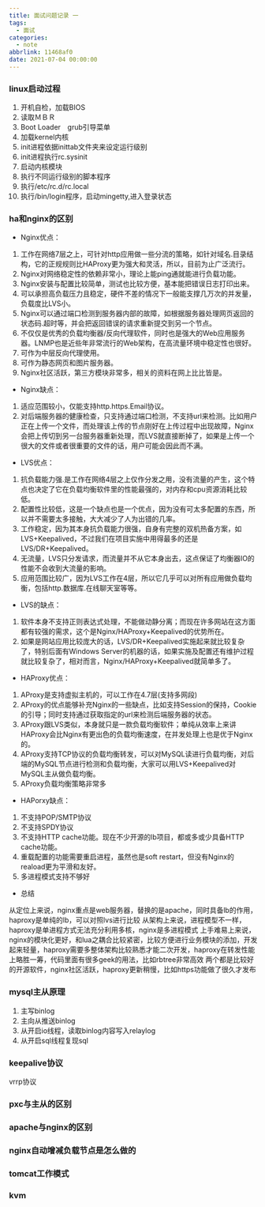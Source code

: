 ```yaml
---
title: 面试问题记录 一
tags:
  - 面试
categories:
  - note
abbrlink: 11468af0
date: 2021-07-04 00:00:00
---
```



### linux启动过程

1. 开机自检，加载BIOS
2. 读取ＭＢＲ
3. Boot Loader　grub引导菜单
4. 加载kernel内核
5. init进程依据inittab文件夹来设定运行级别
6. init进程执行rc.sysinit
7. 启动内核模块
8. 执行不同运行级别的脚本程序
9. 执行/etc/rc.d/rc.local
10. 执行/bin/login程序，启动mingetty,进入登录状态

<!--more-->
### ha和nginx的区别

* Nginx优点：

1. 工作在网络7层之上，可针对http应用做一些分流的策略，如针对域名.目录结构，它的正规规则比HAProxy更为强大和灵活，所以，目前为止广泛流行。
2. Nginx对网络稳定性的依赖非常小，理论上能ping通就能进行负载功能。
3. Nginx安装与配置比较简单，测试也比较方便，基本能把错误日志打印出来。
4. 可以承担高负载压力且稳定，硬件不差的情况下一般能支撑几万次的并发量，负载度比LVS小。
5. Nginx可以通过端口检测到服务器内部的故障，如根据服务器处理网页返回的状态码.超时等，并会把返回错误的请求重新提交到另一个节点。
6. 不仅仅是优秀的负载均衡器/反向代理软件，同时也是强大的Web应用服务器。LNMP也是近些年非常流行的Web架构，在高流量环境中稳定性也很好。
7. 可作为中层反向代理使用。
8. 可作为静态网页和图片服务器。
9. Nginx社区活跃，第三方模块非常多，相关的资料在网上比比皆是。

* Nginx缺点：

1. 适应范围较小，仅能支持http.https.Email协议。
2. 对后端服务器的健康检查，只支持通过端口检测，不支持url来检测。比如用户正在上传一个文件，而处理该上传的节点刚好在上传过程中出现故障，Nginx会把上传切到另一台服务器重新处理，而LVS就直接断掉了，如果是上传一个很大的文件或者很重要的文件的话，用户可能会因此而不满。

* LVS优点：
1. 抗负载能力强.是工作在网络4层之上仅作分发之用，没有流量的产生，这个特点也决定了它在负载均衡软件里的性能最强的，对内存和cpu资源消耗比较低。
2. 配置性比较低，这是一个缺点也是一个优点，因为没有可太多配置的东西，所以并不需要太多接触，大大减少了人为出错的几率。
3. 工作稳定，因为其本身抗负载能力很强，自身有完整的双机热备方案，如LVS+Keepalived，不过我们在项目实施中用得最多的还是LVS/DR+Keepalived。
4. 无流量，LVS只分发请求，而流量并不从它本身出去，这点保证了均衡器IO的性能不会收到大流量的影响。
5. 应用范围比较广，因为LVS工作在4层，所以它几乎可以对所有应用做负载均衡，包括http.数据库.在线聊天室等等。

* LVS的缺点：

1. 软件本身不支持正则表达式处理，不能做动静分离；而现在许多网站在这方面都有较强的需求，这个是Nginx/HAProxy+Keepalived的优势所在。
2. 如果是网站应用比较庞大的话，LVS/DR+Keepalived实施起来就比较复杂了，特别后面有Windows Server的机器的话，如果实施及配置还有维护过程就比较复杂了，相对而言，Nginx/HAProxy+Keepalived就简单多了。

* HAProxy优点：

1. AProxy是支持虚拟主机的，可以工作在4.7层(支持多网段)
2. AProxy的优点能够补充Nginx的一些缺点，比如支持Session的保持，Cookie的引导；同时支持通过获取指定的url来检测后端服务器的状态。
3. AProxy跟LVS类似，本身就只是一款负载均衡软件；单纯从效率上来讲HAProxy会比Nginx有更出色的负载均衡速度，在并发处理上也是优于Nginx的。
4. AProxy支持TCP协议的负载均衡转发，可以对MySQL读进行负载均衡，对后端的MySQL节点进行检测和负载均衡，大家可以用LVS+Keepalived对MySQL主从做负载均衡。
5. AProxy负载均衡策略非常多

* HAPorxy缺点：

1. 不支持POP/SMTP协议
2. 不支持SPDY协议
3. 不支持HTTP cache功能。现在不少开源的lb项目，都或多或少具备HTTP cache功能。
4. 重载配置的功能需要重启进程，虽然也是soft restart，但没有Nginx的reaload更为平滑和友好。
5. 多进程模式支持不够好


* 总结

从定位上来说，nginx重点是web服务器，替换的是apache，同时具备lb的作用，haproxy是单纯的lb，可以对照lvs进行比较
从架构上来说，进程模型不一样，haproxy是单进程方式无法充分利用多核，nginx是多进程模式
上手难易上来说，nginx的模块化更好，和lua之耦合比较紧密，比较方便进行业务模块的添加，开发起来轻量，haproxy需要多整体架构比较熟悉才能二次开发，haproxy在转发性能上略胜一筹，代码里面有很多geek的用法，比如rbtree非常高效
两个都是比较好的开源软件，nginx社区活跃，haproxy更新稍慢，比如https功能做了很久才发布

 

### mysql主从原理

1. 主写binlog
2. 主向从推送binlog
3. 从开启io线程，读取binlog内容写入relaylog
4. 从开启sql线程复现sql


### keepalive协议

vrrp协议

### pxc与主从的区别

### apache与nginx的区别

### nginx自动增减负载节点是怎么做的

### tomcat工作模式

### kvm

